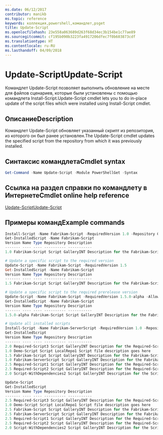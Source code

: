 ```yaml
---
ms.date: 06/12/2017
contributor: manikb
ms.topic: reference
keywords: коллекция,powershell,командлет,psget
title: Update-Script
ms.openlocfilehash: 23e558a063689d263f68d34ec3b154be1c77ae89
ms.sourcegitcommit: cf195b090b3223fa4917206dfec7f0b603873cdf
ms.translationtype: HT
ms.contentlocale: ru-RU
ms.lasthandoff: 04/09/2018
---
```

# <a name="update-script"></a><span data-ttu-id="1e0a0-103">Update-Script</span><span class="sxs-lookup"><span data-stu-id="1e0a0-103">Update-Script</span></span>

<span data-ttu-id="1e0a0-104">Командлет Update-Script позволяет выполнить обновление на месте для файлов сценариев, которые были установлены с помощью командлета Install-Script.</span><span class="sxs-lookup"><span data-stu-id="1e0a0-104">Update-Script cmdlet lets you to do in-place update of the script files which were installed using Install-Script cmdlet.</span></span>

## <a name="description"></a><span data-ttu-id="1e0a0-105">Описание</span><span class="sxs-lookup"><span data-stu-id="1e0a0-105">Description</span></span>

<span data-ttu-id="1e0a0-106">Командлет Update-Script обновляет указанный скрипт из репозитория, из которого он был ранее установлен.</span><span class="sxs-lookup"><span data-stu-id="1e0a0-106">The Update-Script cmdlet updates the specified script from the repository from which it was previously installed.</span></span>

## <a name="cmdlet-syntax"></a><span data-ttu-id="1e0a0-107">Синтаксис командлета</span><span class="sxs-lookup"><span data-stu-id="1e0a0-107">Cmdlet syntax</span></span>

```powershell
Get-Command -Name Update-Script -Module PowerShellGet -Syntax
```
## <a name="cmdlet-online-help-reference"></a><span data-ttu-id="1e0a0-108">Ссылка на раздел справки по командлету в Интернете</span><span class="sxs-lookup"><span data-stu-id="1e0a0-108">Cmdlet online help reference</span></span>

[<span data-ttu-id="1e0a0-109">Update-Script</span><span class="sxs-lookup"><span data-stu-id="1e0a0-109">Update-Script</span></span>](http://go.microsoft.com/fwlink/?LinkId=619787)

## <a name="example-commands"></a><span data-ttu-id="1e0a0-110">Примеры команд</span><span class="sxs-lookup"><span data-stu-id="1e0a0-110">Example commands</span></span>
```powershell
Install-Script -Name Fabrikam-Script -RequiredVersion 1.0 -Repository GalleryINT -Scope
Get-InstalledScript -Name Fabrikam-Script
Version Name Type Repository Description
------- ---- ---- ---------- -----------
1.0 Fabrikam-Script Script GalleryINT Description for the Fabrikam-Script script

# Update a specific script to the required version
Update-Script -Name Fabrikam-Script -RequiredVersion 1.5
Get-InstalledScript -Name Fabrikam-Script
Version Name Type Repository Description
------- ---- ---- ---------- -----------
1.5 Fabrikam-Script Script GalleryINT Description for the Fabrikam-Script script

# Update a specific script to the required prerelease version
Update-Script -Name Fabrikam-Script -RequiredVersion 1.5.0-alpha -AllowPrerelease
Get-InstalledScript -Name Fabrikam-Script
Version Name Type Repository Description
------- ---- ---- ---------- -----------
1.5.0-alpha Fabrikam-Script Script GalleryINT Description for the Fabrikam-Script script

# Update all installed scripts
Install-Script -Name Fabrikam-ServerScript -RequiredVersion 1.0 -Repository GalleryINT -Scope CurrentUser
Get-InstalledScript
Version Name Type Repository Description
------- ---- ---- ---------- -----------
2.0 Required-Script3 Script GalleryINT Description for the Required-Script3 script
1.0 Demo-Script Script LocalRepo1 Script file description goes here
1.5 Fabrikam-Script Script GalleryINT Description for the Fabrikam-Script script
1.0 Fabrikam-ServerScript Script GalleryINT Description for the Fabrikam-ServerScript script
2.5 Required-Script1 Script GalleryINT Description for the Required-Script1 script
2.5 Required-Script2 Script GalleryINT Description for the Required-Script2 script
2.0 Script-WithDependencies2 Script GalleryINT Description for the Script-WithDependencies2 script

Update-Script
Get-InstalledScript
Version Name Type Repository Description
------- ---- ---- ---------- -----------
2.5 Required-Script3 Script GalleryINT Description for the Required-Script3 script
1.0 Demo-Script Script LocalRepo1 Script file description goes here
2.5 Fabrikam-Script Script GalleryINT Description for the Fabrikam-Script script
2.5 Fabrikam-ServerScript Script GalleryINT Description for the Fabrikam-ServerScript script
2.5 Required-Script1 Script GalleryINT Description for the Required-Script1 script
2.5 Required-Script2 Script GalleryINT Description for the Required-Script2 script
2.0 Script-WithDependencies2 Script GalleryINT Description for the Script-WithDependencies2 script
```